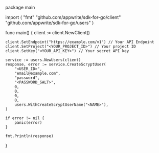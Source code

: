 package main

import (
    "fmt"
    "github.com/appwrite/sdk-for-go/client"
    "github.com/appwrite/sdk-for-go/users"
)

func main() {
    client := client.NewClient()

    client.SetEndpoint("https://example.com/v1") // Your API Endpoint
    client.SetProject("<YOUR_PROJECT_ID>") // Your project ID
    client.SetKey("<YOUR_API_KEY>") // Your secret API key

    service := users.NewUsers(client)
    response, error := service.CreateScryptUser(
        "<USER_ID>",
        "email@example.com",
        "password",
        "<PASSWORD_SALT>",
        0,
        0,
        0,
        0,
        users.WithCreateScryptUserName("<NAME>"),
    )

    if error != nil {
        panic(error)
    }

    fmt.Println(response)
}
